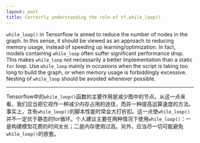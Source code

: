 ```yaml
---
layout: post
title: Correctly understanding the role of tf.while_loop()
---
```


`while_loop()` in Tensorflow is aimed to reduce the number of nodes in the graph. In this sense, it should be viewed as an approach to reducing memory usage, instead of speeding up learning/optimization. In fact, models containing `while_loop` often suffer significant performance drop. This makes `while_loop` not necessarily a better implementation than a static `for` loop. Use `while_loop` mainly in occasions when the script is taking too long to build the graph, or when memory usage is forbiddingly excessive. Nesting of `while_loop` should be avoided whenever possible. 

---

Tensorflow中的`while_loop()`函数的主要作用是减少图中的节点。从这一点来看，我们应当把它视作一种减少内存占用的途径，而非一种提高运算速度的方法。事实上，含有`while_loop()`的脚本性能时常会大打折扣。这一点使`while_loop()`并不一定优于静态的for循环。个人建议主要在两种情况下使用`while_loop()`：一是构建模型花费的时间太长；二是内存使用过高。另外，应当尽一切可能避免`while_loop()`的嵌套。
